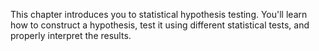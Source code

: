 This chapter introduces you to statistical hypothesis testing. You'll learn how to construct a hypothesis, test it using different statistical tests, and properly interpret the results.
